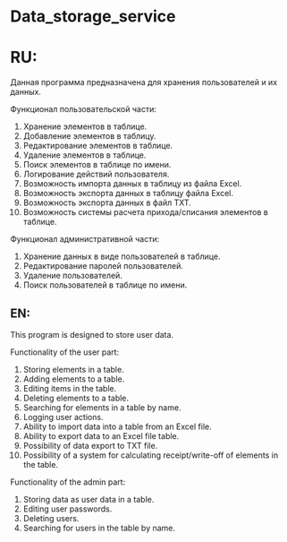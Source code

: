 # Data_storage_service

# RU:

Данная программа предназначена для хранения пользователей и их данных. 

Функционал пользовательской части:
1) Хранение элементов в таблице.
2) Добавление элементов в таблицу.
3) Редактирование элементов в таблице.
4) Удаление элементов в таблице.
5) Поиск элементов в таблице по имени.
6) Логирование действий пользователя.
7) Возможность импорта данных в таблицу из файла Excel.
8) Возможность экспорта данных в таблицу файла Excel.
9) Возможность экспорта данных в файл TXT.
10) Возможность системы расчета прихода/списания элементов в таблице.

Функционал административной части:
1) Хранение данных в виде пользователей в таблице.
2) Редактирование паролей пользователей.
3) Удаление пользователей.
4) Поиск пользователей в таблице по имени.

## EN:

This program is designed to store user data. 

Functionality of the user part:
1) Storing elements in a table.
2) Adding elements to a table.
3) Editing items in the table.
4) Deleting elements to a table.
5) Searching for elements in a table by name.
6) Logging user actions.
7) Ability to import data into a table from an Excel file.
8) Ability to export data to an Excel file table.
9) Possibility of data export to TXT file.
10) Possibility of a system for calculating receipt/write-off of elements in the table.

Functionality of the admin part:
1) Storing data as user data in a table.
2) Editing user passwords.
3) Deleting users.
4) Searching for users in the table by name.

##
